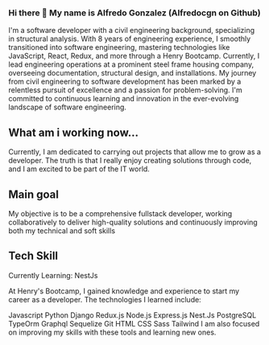### Hi there 👋 My name is Alfredo Gonzalez (Alfredocgn on Github)
 
I'm a software developer with a civil engineering background, specializing in structural analysis. With 8 years of engineering experience, I smoothly transitioned into software engineering, mastering technologies like JavaScript, React, Redux, and more through a Henry Bootcamp. Currently, I lead engineering operations at a prominent steel frame housing company, overseeing documentation, structural design, and installations. My journey from civil engineering to software development has been marked by a relentless pursuit of excellence and a passion for problem-solving. I'm committed to continuous learning and innovation in the ever-evolving landscape of software engineering.

## What am i working now...
Currently, I am dedicated to carrying out projects that allow me to grow as a developer. The truth is that I really enjoy creating solutions through code, and I am excited to be part of the IT world.

## Main goal
My objective is to be a comprehensive fullstack developer, working collaboratively to deliver high-quality solutions and continuously improving both my technical and soft skills

## Tech Skill
Currently Learning:
NestJs

At Henry's Bootcamp, I gained knowledge and experience to start my career as a developer. The technologies I learned include:

Javascript
Python
Django
Redux.js
Node.js
Express.js
Nest.Js
PostgreSQL
TypeOrm
Graphql
Sequelize
Git
HTML
CSS
Sass
Tailwind
I am also focused on improving my skills with these tools and learning new ones.

